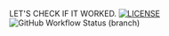 LET'S CHECK IF IT WORKED.
[![LICENSE](https://img.shields.io/github/license/HeatherTirivanhu98/lab01.svg?style=flat-square)](https://github.com/HeatherTirivanhu98/lab01/blob/master/LICENSE)
![GitHub Workflow Status (branch)](https://img.shields.io/github/actions/workflow/status/HeatherTirivanhu98/lab01/main.yml?branch=master)
